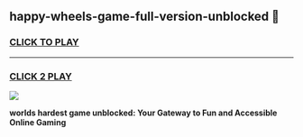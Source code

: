 
## happy-wheels-game-full-version-unblocked 👋
<h3>
<a href="https://premium.freeplayer.one?title=happy-wheels-game-full-version-unblocked&ref=14F">CLICK TO PLAY</a></h3>
<hr>

<h3>
<a href="https://premium.freeplayer.one?title=happy-wheels-game-full-version-unblocked&ref=14F">CLICK 2 PLAY</a>
  
</h3>

<a href="https://premium.freeplayer.one?title=happy-wheels-game-full-version-unblocked&ref=12F/"><img src="https://clearcache.store/games.png"></a>


**worlds hardest game unblocked: Your Gateway to Fun and Accessible Online Gaming**
